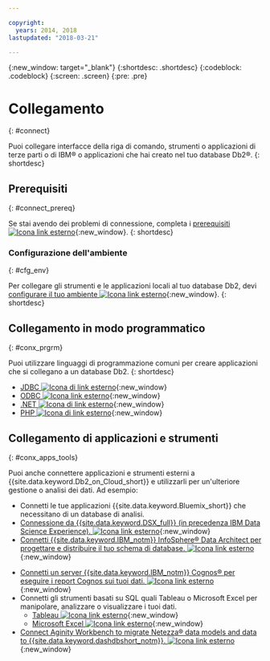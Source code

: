 ```yaml
---

copyright:
  years: 2014, 2018
lastupdated: "2018-03-21"

---
```


<!-- Attribute definitions --> 
{:new_window: target="_blank"}
{:shortdesc: .shortdesc}
{:codeblock: .codeblock}
{:screen: .screen}
{:pre: .pre}

# Collegamento
{: #connect}

Puoi collegare interfacce della riga di comando, strumenti o applicazioni di terze parti o di IBM® o applicazioni che hai creato nel tuo database Db2®. 
{: shortdesc}

## Prerequisiti
{: #connect_prereq}

Se stai avendo dei problemi di connessione, completa i [prerequisiti ![Icona link esterno](../../icons/launch-glyph.svg "Icona link esterno")](https://www.ibm.com/support/knowledgecenter/SS6NHC/com.ibm.swg.im.dashdb.doc/connecting/connecting_applications_to_dashdb_database.html){:new_window}.
{: shortdesc}

### Configurazione dell'ambiente
{: #cfg_env}

Per collegare gli strumenti e le applicazioni locali al tuo database Db2, devi [configurare il tuo ambiente ![Icona link esterno](../../icons/launch-glyph.svg "Icona link esterno")](https://www.ibm.com/support/knowledgecenter/SS6NHC/com.ibm.swg.im.dashdb.doc/connecting/connect_driver_package_config.html){:new_window}. 
{: shortdesc}

## Collegamento in modo programmatico
{: #conx_prgrm}

Puoi utilizzare linguaggi di programmazione comuni per creare applicazioni che si collegano a un database Db2.
{: shortdesc}

<!--* [Java ![External link icon](../../icons/launch-glyph.svg "External link icon"){}{:new_window} -->
* [JDBC ![Icona di link esterno](../../icons/launch-glyph.svg "Icona di link esterno")](https://www.ibm.com/support/knowledgecenter/SS6NHC/com.ibm.swg.im.dashdb.doc/connecting/connect_connecting_jdbc_applications.html){:new_window}
* [ODBC ![Icona link esterno](../../icons/launch-glyph.svg "Icona link esterno")](https://www.ibm.com/support/knowledgecenter/SS6NHC/com.ibm.swg.im.dashdb.doc/connecting/connect_connecting_cli_and_odbc_applications.html){:new_window}
* [.NET ![Icona di link esterno](../../icons/launch-glyph.svg "Icona di link esterno")](https://www.ibm.com/support/knowledgecenter/SS6NHC/com.ibm.swg.im.dashdb.doc/connecting/connect_connecting__net_applications.html){:new_window}
* [PHP ![Icona di link esterno](../../icons/launch-glyph.svg "Icona di link esterno")](https://www.ibm.com/support/knowledgecenter/SS6NHC/com.ibm.swg.im.dashdb.doc/connecting/connect_connecting_php.html){:new_window}

## Collegamento di applicazioni e strumenti
{: #conx_apps_tools}

Puoi anche
connettere applicazioni e strumenti esterni a {{site.data.keyword.Db2_on_Cloud_short}} e
utilizzarli per un'ulteriore gestione o analisi dei dati. Ad esempio:
   * Connetti le tue applicazioni {{site.data.keyword.Bluemix_short}} che necessitano di
un database di analisi.
   * [Connessione da {{site.data.keyword.DSX_full}} (in precedenza IBM Data Science Experience). ![Icona link esterno](../../icons/launch-glyph.svg "Icona link esterno")](https://datascience.ibm.com/docs/content/manage-data/create-conn.html?context=analytics&linkInPage=true){:new_window}
   * [Connetti {{site.data.keyword.IBM_notm}} InfoSphere® Data Architect per progettare e distribuire il tuo schema di database. ![Icona link esterno](../../icons/launch-glyph.svg "Icona link esterno")](https://www.ibm.com/support/knowledgecenter/SS6NHC/com.ibm.swg.im.dashdb.doc/connecting/connect_connecting_ibm_data_architect.html){:new_window}
<!--   * Connect Esri ArcGIS to perform geospatial analytics and map publishing with your data. -->
   * [Connetti un server {{site.data.keyword.IBM_notm}} Cognos® per eseguire i report Cognos sui tuoi dati. ![Icona link esterno](../../icons/launch-glyph.svg "Icona link esterno")](https://www.ibm.com/support/knowledgecenter/SS6NHC/com.ibm.swg.im.dashdb.doc/connecting/connect_connecting_cognos.html){:new_window}
   * Connetti gli strumenti basati su SQL quali Tableau o Microsoft Excel per manipolare, analizzare o visualizzare i tuoi dati. 
       * [Tableau ![Icona link esterno](../../icons/launch-glyph.svg "Icona link esterno")](https://www.ibm.com/support/knowledgecenter/SS6NHC/com.ibm.swg.im.dashdb.doc/connecting/connect_connecting_tableau.html){:new_window}
       * [Microsoft Excel ![Icona link esterno](../../icons/launch-glyph.svg "Icona link esterno")](https://www.ibm.com/support/knowledgecenter/SS6NHC/com.ibm.swg.im.dashdb.doc/connecting/connect_connecting_excel.html){:new_window}
   * [Connect Aginity Workbench to migrate Netezza® data models and data to {{site.data.keyword.dashdbshort_notm}}. ![Icona link esterno](../../icons/launch-glyph.svg "Icona link esterno")](https://www.ibm.com/support/knowledgecenter/SS6NHC/com.ibm.swg.im.dashdb.doc/connecting/connect_connecting_aginity.html){:new_window}
